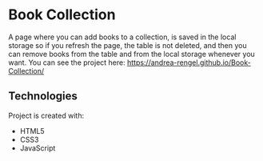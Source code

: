# Book Collection
A page where you can add books to a collection, is saved in the local storage so if you refresh the page, the table is not deleted, and then you can remove books from the table and from the local storage whenever you want. You can see the project here: https://andrea-rengel.github.io/Book-Collection/

## Technologies
Project is created with:

* HTML5
* CSS3
* JavaScript

